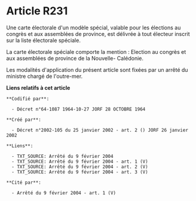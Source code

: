 # Article R231

Une carte électorale d'un modèle spécial, valable pour les élections au congrès et aux assemblées de province, est délivrée à
tout électeur inscrit sur la liste électorale spéciale.

La carte électorale spéciale comporte la mention : Election au congrès et aux assemblées de province de la Nouvelle-
Calédonie.

Les modalités d'application du présent article sont fixées par un arrêté du ministre chargé de l'outre-mer.

**Liens relatifs à cet article**

	**Codifié par**:

	  - Décret n°64-1087 1964-10-27 JORF 28 OCTOBRE 1964

	**Créé par**:

	  - Décret n°2002-105 du 25 janvier 2002 - art. 2 () JORF 26 janvier 2002

	**Liens**:

	  - TXT_SOURCE: Arrêté du 9 février 2004
	  - TXT_SOURCE: Arrêté du 9 février 2004 - art. 1 (V)
	  - TXT_SOURCE: Arrêté du 9 février 2004 - art. 2 (V)
	  - TXT_SOURCE: Arrêté du 9 février 2004 - art. 3 (V)

	**Cité par**:

	  - Arrêté du 9 février 2004 - art. 1 (V)
